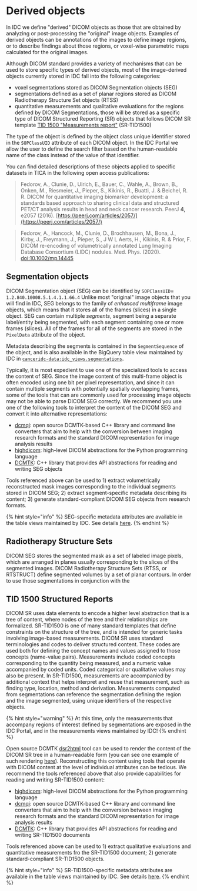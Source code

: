 # Derived objects

In IDC we define "derived" DICOM objects as those that are obtained by analyzing or post-processing the "original" image objects. Examples of derived objects can be annotations of the images to define image regions, or to describe findings about those regions, or voxel-wise parametric maps calculated for the original images.

Although DICOM standard provides a variety of mechanisms that can be used to store specific types of derived objects, most of the image-derived objects currently stored in IDC fall into the following categories:

* voxel segmentations stored as DICOM Segmentation objects \(SEG\)
* segmentations defined as a set of planar regions stored as DICOM Radiotherapy Structure Set objects \(RTSS\)
* quantitative measurements and qualitative evaluations for the regions defined by DICOM Segmentations, those will be stored as a specific type of DICOM Structured Reporting \(SR\) objects that follows DICOM SR template [TID 1500 "Measurements report"](http://dicom.nema.org/medical/dicom/current/output/chtml/part16/chapter_A.html#sect_TID_1500) \(SR-TID1500\)

The type of the object is defined by the object class unique identifier stored in the `SOPClassUID` attribute of each DICOM object. In the IDC Portal we allow the user to define the search filter based on the human-readable name of the class instead of the value of that identifier.

You can find detailed descriptions of these objects applied to specific datasets in TICA in the following open access publications:

> Fedorov, A., Clunie, D., Ulrich, E., Bauer, C., Wahle, A., Brown, B., Onken, M., Riesmeier, J., Pieper, S., Kikinis, R., Buatti, J. & Beichel, R. R. DICOM for quantitative imaging biomarker development: a standards based approach to sharing clinical data and structured PET/CT analysis results in head and neck cancer research. PeerJ **4,** e2057 \(2016\). [https://peerj.com/articles/2057/](https://peerj.com/articles/2057/)

> Fedorov, A., Hancock, M., Clunie, D., Brochhausen, M., Bona, J., Kirby, J., Freymann, J., Pieper, S., J W L Aerts, H., Kikinis, R. & Prior, F. DICOM re-encoding of volumetrically annotated Lung Imaging Database Consortium \(LIDC\) nodules. Med. Phys. \(2020\). [doi:10.1002/mp.14445 ](http://dx.doi.org/10.1002/mp.14445)

## Segmentation objects

DICOM Segmentation object \(SEG\) can be identified by `SOPClassUID`= `1.2.840.10008.5.1.4.1.1.66.4` Unlike most "original" image objects that you will find in IDC, SEG belongs to the family of _enhanced multiframe_ image objects, which means that it stores all of the frames \(slices\) in a single object. SEG can contain multiple _segments_, segment being a separate label/entity being segmented, with each segment containing one or more frames \(slices\). All of the frames for all of the segments are stored in the `PixelData` attribute of the object.

Metadata describing the segments is contained in the `SegmentSequence` of the object, and is also available in the BigQuery table view maintained by IDC in [`canceridc-data:idc_views.segmentations`](https://console.cloud.google.com/bigquery?project=canceridc-data&p=canceridc-data&d=idc_views&t=segmentations&page=table).

Typically, it is most expedient to use one of the specialized tools to access the content of SEG. Since the image content of this multi-frame object is often encoded using one bit per pixel representation, and since it can contain multiple segments with potentially spatially overlapping frames, some of the tools that can are commonly used for processing image objects may not be able to parse DICOM SEG correctly. We recommend you use one of the following tools to interpret the content of the DICOM SEG and convert it into alternative representations:

* [dcmqi](https://github.com/QIICR/dcmqi): open source DCMTK-based C++ library and command line converters that aim to help with the conversion between imaging research formats and the standard DICOM representation for image analysis results
* [highdicom](https://github.com/MGHComputationalPathology/highdicom): high-level DICOM abstractions for the Python programming language
* [DCMTK](https://dicom.offis.de/dcmtk.php.en): C++ library that provides API abstractions for reading and writing SEG objects

Tools referenced above can be used to 1\) extract volumetrically reconstructed mask images corresponding to the individual segments stored in DICOM SEG; 2\) extract segment-specific metadata describing its content; 3\) generate standard-compliant DICOM SEG objects from research formats.

{% hint style="info" %}
SEG-specific metadata attributes are available in the table views maintained by IDC. See details [here](../data/organization-of-data/organization-of-data-v1.md).
{% endhint %}

## Radiotherapy Structure Sets

DICOM SEG stores the segmented mask as a set of labeled image pixels, which are arranged in planes usually corresponding to the slices of the segmented images. DICOM Radiotherapy Structure Sets \(RTSS, or RTSTRUCT\) define segmented volumes by a set of planar contours. In order to use those segmentations in conjunction with the

## TID 1500 Structured Reports

DICOM SR uses data elements to encode a higher level abstraction that is a tree of content, where nodes of the tree and their relationships are formalized. SR-TID1500 is one of many standard templates that define constraints on the structure of the tree, and is intended for generic tasks involving image-based measurements. DICOM SR uses standard terminologies and codes to deliver structured content. These codes are used both for defining the concept names and values assigned to those concepts \(name-value pairs\). Measurements include coded concepts corresponding to the quantity being measured, and a numeric value accompanied by coded units. Coded categorical or qualitative values may also be present. In SR-TID1500, measurements are accompanied by additional context that helps interpret and reuse that measurement, such as finding type, location, method and derivation. Measurements computed from segmentations can reference the segmentation defining the region and the image segmented, using unique identifiers of the respective objects.

{% hint style="warning" %}
At this time, only the measurements that accompany regions of interest defined by segmentations are exposed in the IDC Portal, and in the measurements views maintained by IDC!
{% endhint %}

Open source DCMTK [dsr2html](https://support.dcmtk.org/docs/dsr2html.html) tool can be used to render the content of the DICOM SR tree in a human-readable form \(you can see one example of such rendering [here](https://peerj.com/articles/2057/#fig-7)\). Reconstructing this content using tools that operate with DICOM content at the level of individual attributes can be tedious. We recommend the tools referenced above that also provide capabilities for reading and writing SR-TID1500 content:

* [highdicom](https://github.com/MGHComputationalPathology/highdicom): high-level DICOM abstractions for the Python programming language
* [dcmqi](https://github.com/QIICR/dcmqi): open source DCMTK-based C++ library and command line converters that aim to help with the conversion between imaging research formats and the standard DICOM representation for image analysis results
* [DCMTK](https://dicom.offis.de/dcmtk.php.en): C++ library that provides API abstractions for reading and writing SR-TID1500 documents

Tools referenced above can be used to 1\) extract qualitative evaluations and quantitative measurements fro the SR-TID1500 document; 2\) generate standard-compliant SR-TID1500 objects.

{% hint style="info" %}
SR-TID1500-specific metadata attributes are available in the table views maintained by IDC. See details [here](../data/organization-of-data/organization-of-data-v1.md).
{% endhint %}

